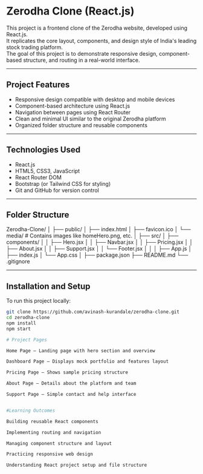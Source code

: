 # Zerodha Clone (React.js)

This project is a frontend clone of the Zerodha website, developed using React.js.  
It replicates the core layout, components, and design style of India's leading stock trading platform.  
The goal of this project is to demonstrate responsive design, component-based structure, and routing in a real-world interface.

---

## Project Features

- Responsive design compatible with desktop and mobile devices  
- Component-based architecture using React.js  
- Navigation between pages using React Router  
- Clean and minimal UI similar to the original Zerodha platform  
- Organized folder structure and reusable components  

---

## Technologies Used

- React.js  
- HTML5, CSS3, JavaScript  
- React Router DOM  
- Bootstrap (or Tailwind CSS for styling)  
- Git and GitHub for version control  

---

## Folder Structure

Zerodha-Clone/
│
├── public/
│ ├── index.html
│ ├── favicon.ico
│ └── media/ # Contains images like homeHero.png, etc.
│
├── src/
│ ├── components/
│ │ ├── Hero.jsx
│ │ ├── Navbar.jsx
│ │ ├── Pricing.jsx
│ │ ├── About.jsx
│ │ ├── Support.jsx
│ │ └── Footer.jsx
│ │
│ ├── App.js
│ ├── index.js
│ └── App.css
│
├── package.json
├── README.md
└── .gitignore



---


## Installation and Setup
To run this project locally:

```bash
git clone https://github.com/avinash-kurandale/zerodha-clone.git
cd zerodha-clone
npm install
npm start

# Project Pages

Home Page – Landing page with hero section and overview

Dashboard Page – Displays mock portfolio and features layout

Pricing Page – Shows sample pricing structure

About Page – Details about the platform and team

Support Page – Simple contact and help interface


#Learning Outcomes

Building reusable React components

Implementing routing and navigation

Managing component structure and layout

Practicing responsive web design

Understanding React project setup and file structure


   


